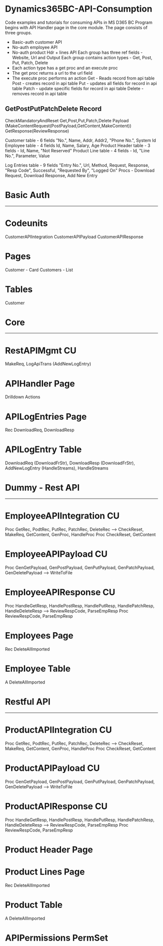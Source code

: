 # Dynamics365BC-API-Consumption
Code examples and tutorials for consuming APIs in MS D365 BC
Program begins with API Handler page in the core module. The page consists of three groups.
- Basic-auth customer API
- No-auth employee API
- No-auth product Hdr + lines API 
Each group has three ref fields - Website, Url and Output
Each group contains action types - Get, Post, Put, Patch, Delete
- Each action type has a get proc and an execute proc
- The get proc returns a url to the url field
- The execute proc performs an action
Get - Reads record from api table
Post - creates record in api table
Put - updates all fields for record in api table
Patch - update specific fields for record in api table
Delete - removes record in api table

GetPostPutPatchDelete Record
----------------------------
CheckMandatoryAndReset
Get,Post,Put,Patch,Delete Payload (MakeContentRequest(PostPayload,GetContent,MakeContent))
GetResponse(ReviewResponse)

Customer table - 6 fields "No.", Name, Addr, Addr2, "Phone No.", System Id
Employee table - 4 fields Id, Name, Salary, Age
Product Header table - 3 fields - Id, Name, "Not Reserved"
Product Line table - 4 fields - Id, "Line No.", Parameter, Value

Log Entries table - 9 fields "Entry No.", Url, Method, Request, Response, "Resp Code", Successful, "Requested By", "Logged On"
Procs - Download Request, Download Response, Add New Entry

# Basic Auth
------------
# Codeunits 
CustomerAPIIntegration
CustomerAPIPayload
CustomerAPIResponse
# Pages
Customer - Card
Customers - List
# Tables
Customer

# Core
------
# RestAPIMgmt CU
MakeReq, LogApiTrans (AddNewLogEntry)
# APIHandler Page 
Drilldown Actions 
# APILogEntries Page
Rec DownloadReq, DownloadResp
# APILogEntry Table
DownloadReq (DownloadFrStr), DownloadResp (DownloadFrStr), AddNewLogEntry (HandleStreams), HandleStreams

# Dummy - Rest API
------------------
# EmployeeAPIIntegration CU 
Proc GetRec, PodtRec, PutRec, PatchRec, DeleteRec --> CheckReset, MakeReq, GetContent, GenProc, HandleProc
Proc CheckReset, GetContent
# EmployeeAPIPayload CU
Proc GenGetPayload, GenPostPayload, GenPutPayload, GenPatchPayload, GenDeletePayload --> WriteToFile
# EmployeeAPIResponse CU
Proc HandleGetResp, HandlePostResp, HandlePutResp, HandlePatchResp, HandleDeleteResp --> ReviewRespCode, ParseEmpResp
Proc ReviewRespCode, ParseEmpResp
# Employees Page 
Rec DeleteAllImported
# Employee Table
A DeleteAllImported

# Restful API
-------------
# ProductAPIIntegration CU
Proc GetRec, PodtRec, PutRec, PatchRec, DeleteRec --> CheckReset, MakeReq, GetContent, GenProc, HandleProc
Proc CheckReset, GetContent
# ProductAPIPayload CU
Proc GenGetPayload, GenPostPayload, GenPutPayload, GenPatchPayload, GenDeletePayload --> WriteToFile
# ProductAPIResponse CU
Proc HandleGetResp, HandlePostResp, HandlePutResp, HandlePatchResp, HandleDeleteResp --> ReviewRespCode, ParseEmpResp
Proc ReviewRespCode, ParseEmpResp
# Product Header Page
# Product Lines Page
Rec DeleteAllImported
# Product Table
A DeleteAllImported

# APIPermissions PermSet